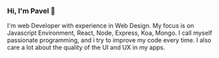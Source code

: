 ### Hi, I'm Pavel 🙌
  I'm web Developer with experience in Web Design. My focus is on Javascript Environment, React, Node, Express, Koa, Mongo.
  I call myself passionate programming, and i try to improve my code every time. 
  I also care a lot about the quality of the UI and UX in my apps.


